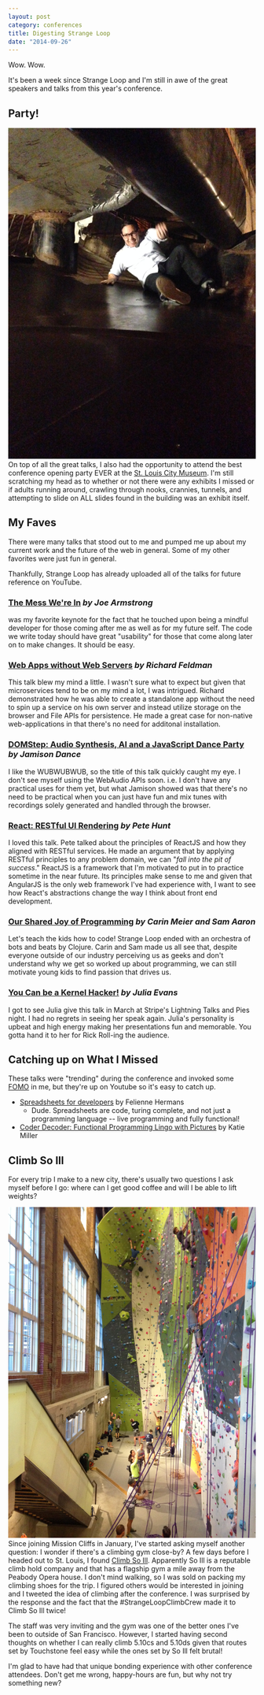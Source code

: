 ```yaml
---
layout: post
category: conferences
title: Digesting Strange Loop
date: "2014-09-26"
---
```

Wow. Wow.

It's been a week since Strange Loop and I'm still in awe of the
great speakers and talks from this year's conference.

## Party!
![Party](/images/stl_slide.jpg)
On top of all the great talks, I also had the opportunity to attend the best conference
opening party EVER at the [St. Louis City Museum](http://www.citymuseum.org/).
I'm still scratching my head as to whether or not there were any exhibits I missed
or if adults running around, crawling through nooks, crannies, tunnels, and attempting
to slide on ALL slides found in the building was an exhibit itself.

## My Faves

There were many talks that stood out to me and pumped me up about my current work and
the future of the web in general. Some of my other favorites were just fun in general.

Thankfully, Strange Loop has already uploaded all of the talks for future reference on YouTube.

### [The Mess We're In](https://www.youtube.com/watch?v=lKXe3HUG2l4) _by Joe Armstrong_
was my favorite keynote for the fact that he touched upon being a mindful
developer for those coming after me as well as for my future self. The code we write today should
have great "usability" for those that come along later on to make changes. It should be easy.

### [Web Apps without Web Servers](https://www.youtube.com/watch?v=WqV5kqaFRDU) _by Richard Feldman_
This talk blew my mind a little. I wasn't sure what to expect but given that microservices tend to be on my mind a lot, I was intrigued.
Richard demonstrated how he was able to create a standalone app without the need to spin up a service on his own server and instead utilize
storage on the browser and File APIs for persistence. He made a great case for non-native web-applications in that there's no need for additonal
installation.

### [DOMStep: Audio Synthesis, AI and a JavaScript Dance Party](https://www.youtube.com/watch?v=QAwbjMdXj-Y) _by Jamison Dance_
I like the WUBWUBWUB, so the title of this talk quickly caught my eye. I don't see myself using the WebAudio APIs soon. i.e. I don't have any
practical uses for them yet, but what Jamison showed was that there's no need to be practical when you can just have fun and mix tunes with recordings
solely generated and handled through the browser.

### [React: RESTful UI Rendering](https://www.youtube.com/watch?v=IVvHPPcl2TM) _by Pete Hunt_
I loved this talk. Pete talked about the principles of ReactJS and how they aligned with RESTful services. He made an argument that by applying RESTful principles to any
problem domain, we can "_fall into the pit of success_."
ReactJS is a framework that I'm motivated to put in to practice sometime in the near future.
Its principles make sense to me and given that AngularJS is the only web framework I've had experience with,
I want to see how React's abstractions change the way I think about front end development.

### [Our Shared Joy of Programming](https://www.youtube.com/watch?v=3_zW63dcZB0) _by Carin Meier and Sam Aaron_
Let's teach the kids how to code! Strange Loop ended with an orchestra of bots and beats by Clojure. Carin and Sam made us all see that, despite 
everyone outside of our industry perceiving us as geeks and don't understand why we get so worked up about programming,
we can still motivate young kids to find passion that drives us.

### [You Can be a Kernel Hacker!](https://www.youtube.com/watch?v=0IQlpFWTFbM) _by Julia Evans_
I got to see Julia give this talk in March at Stripe's Lightning Talks and Pies night. I had no regrets in seeing her speak again.
Julia's personality is upbeat and high energy making her presentations fun and memorable. You gotta hand it to her for Rick Roll-ing the audience.

## Catching up on What I Missed

These talks were "trending" during the conference and invoked some [FOMO](https://en.wikipedia.org/wiki/Fear_of_missing_out) in me, but they're up on Youtube so it's easy to catch up.

* [Spreadsheets for developers](https://www.youtube.com/watch?v=0CKru5d4GPk) by Felienne Hermans
    * Dude. Spreadsheets are code, turing complete, and not just a programming language -- live programming and fully functional!
* [Coder Decoder: Functional Programming Lingo with Pictures](https://www.youtube.com/watch?v=uwrCQmpZ8Ts) by Katie Miller

## Climb So Ill
For every trip I make to a new city, there's usually two questions I ask myself before I go: where can I get good coffee and
will I be able to lift weights?

![Climb So Ill](/images/stl_climb.jpg)
Since joining Mission Cliffs in January, I've started asking myself another question: I wonder if there's a climbing gym close-by?
A few days before I headed out to St. Louis, I found [Climb So Ill](http://climbsoill.com). Apparently So Ill is a reputable climb hold company and that has a flagship gym a mile away from the Peabody Opera house.
I don't mind walking, so I was sold on packing my climbing shoes for the trip. I figured others would be interested in joining and I tweeted the idea of climbing after the conference. 
I was surprised by the response and the fact that the #StrangeLoopClimbCrew made it to Climb So Ill twice!

The staff was very inviting and the gym was one of the better ones I've been to outside of San Francisco. However, I started having
second thoughts on whether I can really climb 5.10cs and 5.10ds given that routes set by Touchstone feel easy while the ones set by So Ill felt brutal!

I'm glad to have had that unique bonding experience with other conference attendees. Don't get me wrong, happy-hours are fun, but why not try something new?
